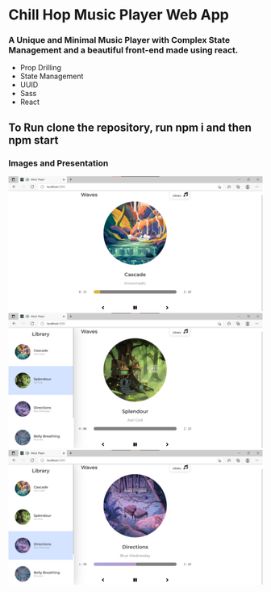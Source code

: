 # Chill Hop Music Player Web App

### A Unique and Minimal Music Player with Complex State Management and a beautiful front-end made using react.

- Prop Drilling
- State Management
- UUID
- Sass
- React

## To Run clone the repository, run npm i and then npm start

### Images and Presentation

![Image 1](Shot1.png)
![Image 2](Shot2.png)
![Image 3](Shot3.png)






